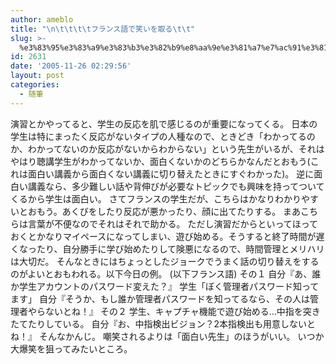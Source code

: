 ```yaml
---
author: ameblo
title: "\n\t\t\t\tフランス語で笑いを取る\t\t"
slug: >-
  %e3%83%95%e3%83%a9%e3%83%b3%e3%82%b9%e8%aa%9e%e3%81%a7%e7%ac%91%e3%81%84%e3%82%92%e5%8f%96%e3%82%8b
id: 2631
date: '2005-11-26 02:29:56'
layout: post
categories:
  - 随筆
---
```


演習とかやってると、学生の反応を肌で感じるのが重要になってくる。 日本の学生は特にまったく反応がないタイプの人種なので、ときどき「わかってるのか、わかってないのか反応がないからわからない」という先生がいるが、それはやはり聴講学生がわかってないか、面白くないかのどちらかなんだとおもう(これは面白い講義から面白くない講義に切り替えたときにすぐわかった)。 逆に面白い講義なら、多少難しい話や背伸びが必要なトピックでも興味を持ってついてくるから学生は面白い。 さてフランスの学生だが、こちらはかなりわかりやすいとおもう。あくびをしたり反応が悪かったり、顔に出てたりする。 まあこちらは言葉が不便なのでそれはそれで助かる。 ただし演習だからといってほっておくとかなりマイペースになってしまい、遊び始める。そうすると終了時間が遅くなったり、自分勝手に学び始めたりして険悪になるので、時間管理とメリハリは大切だ。 そんなときにはちょっとしたジョークでうまく話の切り替えをするのがよいとおもわれる。以下今日の例。 (以下フランス語) その１ 自分『あ、誰か学生アカウントのパスワード変えた？』 学生「ぼく管理者パスワード知ってます」 自分『そうか、もし誰か管理者パスワードを知ってるなら、その人は管理者やらないとね！』 その２ 学生、キャプチャ機能で遊び始める…中指を突きたてたりしている。 自分『お、中指検出ビジョン？2本指検出も用意しないとね！』 そんなかんじ。 嘲笑されるよりは「面白い先生」のほうがいい。 いつか大爆笑を狙ってみたいところ。